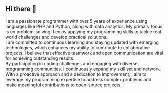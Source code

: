 ## Hi there 👋
I am a passionate programmer with over 5 years of experience using languages like PHP and Python, along with data analytics. My primary focus is on problem-solving; I enjoy applying my programming skills to tackle real-world challenges and develop practical solutions.<br />
I am committed to continuous learning and staying updated with emerging technologies, which enhances my ability to contribute to collaborative projects. I believe that effective teamwork and open communication are vital for achieving outstanding results. <br />
By participating in coding challenges and engaging with diverse programming communities, I continuously expand my skill set and network. With a proactive approach and a dedication to improvement, I aim to leverage my programming expertise to address complex problems and make meaningful contributions to open-source projects.
<!--
**dmaon/dmaon** is a ✨ _special_ ✨ repository because its `README.md` (this file) appears on your GitHub profile.

Here are some ideas to get you started:

- 🔭 I’m currently working on ...
- 🌱 I’m currently learning ...
- 👯 I’m looking to collaborate on ...
- 🤔 I’m looking for help with ...
- 💬 Ask me about ...
- 📫 How to reach me: ...
- 😄 Pronouns: ...
- ⚡ Fun fact: ...
-->
